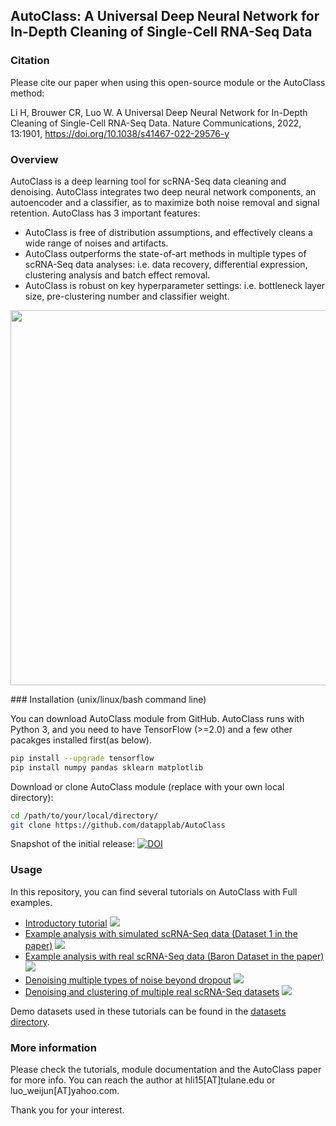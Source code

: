 ## AutoClass: A Universal Deep Neural Network for In-Depth Cleaning of Single-Cell RNA-Seq Data



### Citation

Please cite our paper when using this open-source module or the AutoClass method:

Li H, Brouwer CR, Luo W. A Universal Deep Neural Network for In-Depth Cleaning of Single-Cell RNA-Seq Data. Nature Communications, 2022, 13:1901, <a href=https://doi.org/10.1038/s41467-022-29576-y>https://doi.org/10.1038/s41467-022-29576-y</a>



### Overview

AutoClass is a deep learning tool for scRNA-Seq data cleaning and denoising. AutoClass integrates two deep neural network components, an autoencoder and a classifier, as to maximize both noise removal and signal retention.
AutoClass has 3 important features:
* AutoClass is free of distribution assumptions, and effectively cleans a wide range of noises and artifacts.
* AutoClass outperforms the state-of-art methods in multiple types of scRNA-Seq data analyses: i.e. data recovery, differential expression, clustering analysis and batch effect removal. 
* AutoClass is robust on key hyperparameter settings: i.e. bottleneck layer size, pre-clustering number and classifier weight.

<p align="center">
<img src="https://media.springernature.com/full/springer-static/image/art%3A10.1038%2Fs41467-022-29576-y/MediaObjects/41467_2022_29576_Fig1_HTML.png" width="600">
</p>
### Installation (unix/linux/bash command line)

You can download AutoClass module from GitHub. AutoClass runs with Python 3, and you need to have TensorFlow (>=2.0) and a few other pacakges installed first(as below).
``` bash
pip install --upgrade tensorflow
pip install numpy pandas sklearn matplotlib
```
Download or clone AutoClass module (replace with your own local directory):
``` bash
cd /path/to/your/local/directory/
git clone https://github.com/datapplab/AutoClass
```

Snapshot of the initial release: [![DOI](https://zenodo.org/badge/282904994.svg)](https://zenodo.org/badge/latestdoi/282904994)

### Usage
In this repository, you can find several tutorials on AutoClass with Full examples.
* [Introductory tutorial](Tutorial.ipynb)      [![](https://colab.research.google.com/assets/colab-badge.svg)](https://colab.research.google.com/github/datapplab/AutoClass/blob/master/Tutorial.ipynb)
* [Example analysis with simulated scRNA-Seq data (Dataset 1 in the paper)](Examples/Analysis_on_Dataset1.ipynb)      [![](https://colab.research.google.com/assets/colab-badge.svg)](https://colab.research.google.com/github/datapplab/AutoClass/blob/master/Examples/Analysis_on_Dataset1.ipynb)
* [Example analysis with real scRNA-Seq data (Baron Dataset in the paper)](Examples/Baron_dataset.ipynb)      [![](https://colab.research.google.com/assets/colab-badge.svg)](https://colab.research.google.com/github/datapplab/AutoClass/blob/master/Examples/Baron_dataset.ipynb)
* [Denoising multiple types of noise beyond dropout](Examples/Denoise_Other_Noise_Types.ipynb)      [![](https://colab.research.google.com/assets/colab-badge.svg)](https://colab.research.google.com/github/datapplab/AutoClass/blob/master/Examples/Denoise_Other_Noise_Types.ipynb)
* [Denoising and clustering of multiple real scRNA-Seq datasets](Examples/Real_datasets_clustering.ipynb)      [![](https://colab.research.google.com/assets/colab-badge.svg)](https://colab.research.google.com/github/datapplab/AutoClass/blob/master/Examples/Real_datasets_clustering.ipynb)

Demo datasets used in these tutorials can be found in the [datasets directory](datasets/).

### More information

Please check the tutorials, module documentation and the AutoClass paper for more info.
You can reach the author at hli15[AT]tulane.edu or luo_weijun[AT]yahoo.com.

Thank you for your interest.
